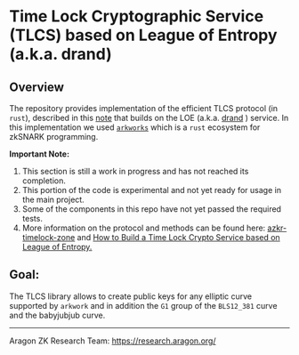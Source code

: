 
# Time Lock Cryptographic Service (TLCS) based on League of Entropy (a.k.a. drand)

## Overview
The repository provides implementation of the efficient TLCS protocol (in `rust`), described in this [note](https://github.com/aragonzkresearch/blog/blob/main/pdf/azkr-timelock-zone.pdf) that builds on the LOE (a.k.a. [drand](https://github.com/drand/drand) ) service. In this implementation we used [`arkworks`](https://github.com/arkworks-rs) which is a `rust` ecosystem for zkSNARK programming.

**Important Note:**
1. This section is still a work in progress and has not reached its completion.
2. This portion of the code is experimental and not yet ready for usage in the main project.
3. Some of the components in this repo have not yet passed the required tests.
4. More information on the protocol and methods can be found here: [azkr-timelock-zone](https://github.com/aragonzkresearch/blog/blob/main/pdf/azkr-timelock-zone.pdf) and [How to Build a Time Lock Crypto Service based on League of Entropy.](https://hackmd.io/WYp7A-jPQvK8xSB1pyH7hQ)



## Goal:
The TLCS library allows to create public keys for any elliptic curve supported by `arkwork` and in addition the `G1` group of the `BLS12_381` curve and the babyjubjub curve.


---

Aragon ZK Research Team: https://research.aragon.org/
